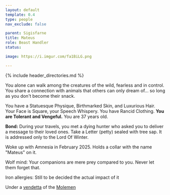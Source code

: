 ```yaml
---
layout: default
template: 0.4
type: people
nav_exclude: false

parent: Sigisfarne
title: Mateus
role: Beast Handler
status: 

image: https://i.imgur.com/fa1BiLG.png

---
```


{% include header_directories.md %}

You alone can walk among the creatures of the wild, fearless and in control. You share a connection with animals that others can only dream of... so long as you don't become their snack.

You have a Statuesque Physique, Birthmarked Skin, and Luxurious Hair. Your Face is Square, your Speech Whispery. You have Rancid Clothing. **You are Tolerant and Vengeful.** You are 37 years old.

**Bond:** During your travels, you met a dying hunter who asked you to deliver a message to their loved ones. Take a Letter (petty) sealed with tree sap. It is addressed only to the Lord Of Winter.

Woke up with Amnesia in February 2025. Holds a collar with the name "Mateus" on it.

Wolf mind: Your companions are mere prey compared to you. Never let them forget that.

Iron allergies: Still to be decided the actual impact of it

Under a [vendetta](../../campaigns/Book_01/ep_004.md) of the [Molemen](../DuskmeadowFringe/PiotChant.md)
